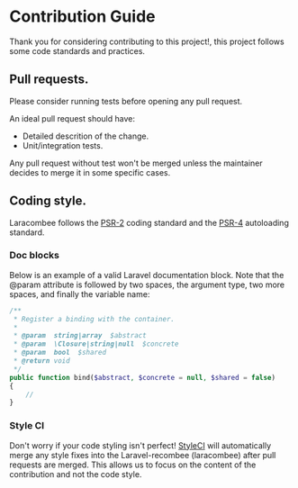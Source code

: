 # Contribution Guide

Thank you for considering contributing to this project!, this project follows some code standards and practices.

## Pull requests.

Please consider running tests before opening any pull request.

An ideal pull request should have:

- Detailed descrition of the change.
- Unit/integration tests.

Any pull request without test won't be merged unless the maintainer decides to merge it in some specific cases.

## Coding style.

Laracombee follows the [PSR-2](https://github.com/php-fig/fig-standards/blob/master/accepted/PSR-2-coding-style-guide.md) coding standard and the [PSR-4](https://github.com/php-fig/fig-standards/blob/master/accepted/PSR-4-autoloader.md) autoloading standard.

### Doc blocks

Below is an example of a valid Laravel documentation block. Note that the @param attribute is followed by two spaces, the argument type, two more spaces, and finally the variable name:

```php
/**
 * Register a binding with the container.
 *
 * @param  string|array  $abstract
 * @param  \Closure|string|null  $concrete
 * @param  bool  $shared
 * @return void
 */
public function bind($abstract, $concrete = null, $shared = false)
{
    //
}
```

### Style CI

Don't worry if your code styling isn't perfect! [StyleCI](https://styleci.io/) will automatically merge any style fixes into the Laravel-recombee (laracombee) after pull requests are merged. This allows us to focus on the content of the contribution and not the code style.
